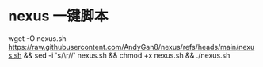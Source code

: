 # nexus 一键脚本

wget -O nexus.sh https://raw.githubusercontent.com/AndyGan8/nexus/refs/heads/main/nexus.sh && sed -i 's/\r//' nexus.sh && chmod +x nexus.sh && ./nexus.sh
